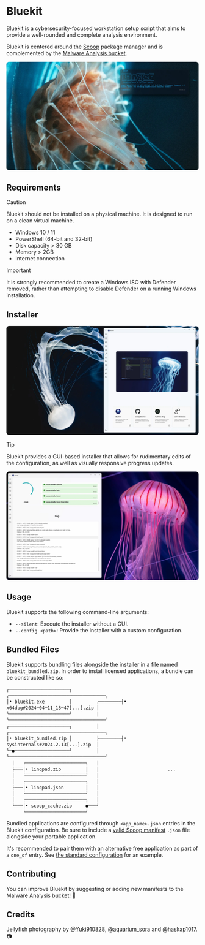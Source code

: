 # Bluekit

Bluekit is a cybersecurity-focused workstation setup script that aims to provide a well-rounded and complete analysis environment. 

Bluekit is centered around the [Scoop](https://scoop.sh/) package manager and is complemented by the [Malware Analysis bucket](https://github.com/Donaldduck8/malware-analysis-bucket).

<p align="center">
  <img src="img/hero_2.webp" alt="Bluekit Hero">
</p>

## Requirements

> [!CAUTION]
> Bluekit should not be installed on a physical machine. It is designed to run on a clean virtual machine.

* Windows 10 / 11
* PowerShell (64-bit and 32-bit)
* Disk capacity > 30 GB
* Memory > 2GB
* Internet connection

> [!IMPORTANT]
> It is strongly recommended to create a Windows ISO with Defender removed, rather than attempting to disable Defender on a running Windows installation.

## Installer

<p align="center">
  <img src="img/installer_1.webp" alt="Bluekit Installer 1">
</p>

> [!TIP]
> Bluekit provides a GUI-based installer that allows for rudimentary edits of the configuration, as well as visually responsive progress updates.

<p align="center">
  <img src="img/installer_2.webp" alt="Bluekit Installer 2">
</p>

## Usage

Bluekit supports the following command-line arguments:

- `--silent`: Execute the installer without a GUI.
- `--config <path>`: Provide the installer with a custom configuration.

## Bundled Files

Bluekit supports bundling files alongside the installer in a file named `bluekit_bundled.zip`. In order to install licensed applications, a bundle can be constructed like so:

```
╭──────────────────────╮                  ╭───────────────────────────────────╮
│• bluekit.exe         │         ╭────────┤• x64dbg#2024─04─11_18─47[...].zip │
╰──────────────────────╯         │        ╰───────────────────────────────────╯
╭──────────────────────╮         │        ╭───────────────────────────────────╮
│• bluekit_bundled.zip │         ├────────┤• sysinternals#2024.2.13[...].zip  │
╰─●────────────────────╯         │        ╰───────────────────────────────────╯
  │   ╭──────────────────────╮   │                                             
  ├───│• linqpad.zip         │   │                         ...                 
  │   ╰──────────────────────╯   │                                             
  │   ╭──────────────────────╮   │                                             
  ├───│• linqpad.json        │   │                                             
  │   ╰──────────────────────╯   │                                             
  │   ╭──────────────────────╮   │                                             
  ╰───│• scoop_cache.zip     ●───╯                                             
      ╰──────────────────────╯                                                 
```

Bundled applications are configured through `<app_name>.json` entries in the Bluekit configuration. Be sure to include a [valid Scoop manifest](https://github.com/Donaldduck8/malware-analysis-bucket/blob/master/bucket/malcat.json) `.json` file alongside your portable application.

It's recommended to pair them with an alternative free application as part of a `one_of` entry. See [the standard configuration](https://github.com/Donaldduck8/malware-analysis-setup-gui/blob/e85d06d55c691955b35e928aa41ce728a5c0d9f1/example_custom_configuration.json5#L225) for an example.


## Contributing

You can improve Bluekit by suggesting or adding new manifests to the Malware Analysis bucket! 💙

## Credits

Jellyfish photography by [@Yuki910828](https://twitter.com/Yuki910828), [@aquarium_sora](https://twitter.com/aquarium_sora) and [@haskap1017](https://twitter.com/haskap1017). 📷
